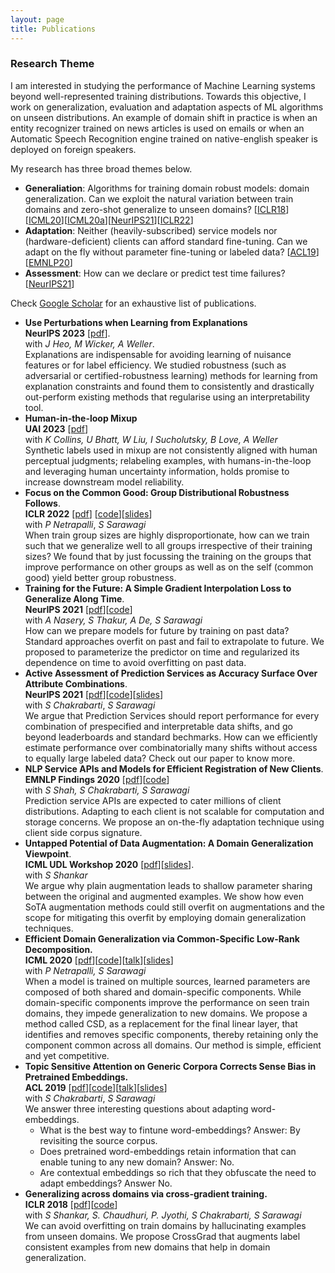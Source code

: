 ```yaml
---
layout: page
title: Publications
---
```


### Research Theme
I am interested in studying the performance of Machine Learning systems beyond well-represented training distributions. Towards this objective, I work on generalization, evaluation and adaptation aspects of ML algorithms on unseen distributions.
An example of domain shift in practice is when an entity recognizer trained on news articles is used on emails or when an Automatic Speech Recognition engine trained on native-english speaker is deployed on foreign speakers. 

My research has three broad themes below. 

* **Generaliation**: Algorithms for training domain robust models: domain generalization. Can we exploit the natural variation between train domains and zero-shot generalize to unseen domains? [[ICLR18](#crossgrad)][[ICML20](#csd)][[ICML20a](#dg_for_dr)][[NeurIPS21](#gi)][[ICLR22](#cgd)]
* **Adaptation**: Neither (heavily-subscribed) service models nor (hardware-deficient) clients can afford standard fine-tuning. Can we adapt on the fly without parameter fine-tuning or labeled data? [[ACL19](#srcsel)] [[EMNLP20](#topicsig)]
* **Assessment**: How can we declare or predict test time failures? [[NeurIPS21](#accsurf)]

Check [Google Scholar](https://scholar.google.co.in/citations?user=DQddccYAAAAJ) for an exhaustive list of publications. 

* **Use Perturbations when Learning from Explanations**   
  **NeurIPS 2023** [[pdf](https://arxiv.org/pdf/2303.06419.pdf)].  
  with *J Heo, M Wicker, A Weller*.    
  Explanations are indispensable for avoiding learning of nuisance features or for label efficiency. 
  We studied robustness (such as adversarial or certified-robustness learning) methods for learning from explanation constraints and found them to consistently and drastically out-perform existing methods that regularise using an interpretability tool.
<a name="cgd"></a>
* **Human-in-the-loop Mixup**   
  **UAI 2023** [[pdf](https://arxiv.org/pdf/2211.01202.pdf)]   
  with *K Collins, U Bhatt, W Liu, I Sucholutsky, B Love, A Weller*   
  Synthetic labels used in mixup are not consistently aligned with human perceptual judgments; relabeling examples, with humans-in-the-loop and leveraging human uncertainty information, holds promise to increase downstream model reliability.
* **Focus on the Common Good: Group Distributional Robustness Follows**.   
  **ICLR 2022** [[pdf](https://arxiv.org/pdf/2110.02619.pdf)] [[code](https://github.com/vihari/CGD/)][[slides](https://docs.google.com/presentation/d/1ZFkwx6QxZgLD6X0ld7FAi6bJUe90Pif0ZGTc9A3pOeM/edit?usp=drive_link)]   
  with *P Netrapalli*, *S Sarawagi*   
  When train group sizes are highly disproportionate, how can we train such that we generalize well to all groups irrespective of their training sizes? We found that by just focussing the training on the groups that improve performance on other groups as well as on the self (common good) yield better group robustness.   
<a name="gi"></a>
* **Training for the Future: A Simple Gradient Interpolation Loss to Generalize Along Time**.  
  **NeurIPS 2021** [[pdf](https://openreview.net/pdf?id=U7SBcmRf65)][[code](https://github.com/anshuln/Training-for-the-Future)]  
  with *A Nasery, S Thakur, A De, S Sarawagi*  
How can we prepare models for future by training on past data? Standard approaches overfit on past and fail to extrapolate to future. We proposed to parameterize the predictor on time and regularized its dependence on time to avoid overfitting on past data.     
<a name="accsurf"></a>
* **Active Assessment of Prediction Services as Accuracy Surface Over Attribute Combinations**.  
  **NeurIPS 2021** [[pdf](https://arxiv.org/pdf/2108.06514.pdf)][[code](https://github.com/vihari/AAA)][[slides](https://docs.google.com/presentation/d/1cKjO5ROhr-PN_rwb0VTqKTye_ZKpW4Yy8XxX_Hz6CME/edit?usp=sharing)]  
  with *S Chakrabarti*, *S Sarawagi*  
  We argue that Prediction Services should report performance for every combination of prespecified and interpretable data shifts, and go beyond leaderboards and standard bechmarks. How can we efficiently estimate performance over combinatorially many shifts without access to equally large labeled data? Check out our paper to know more.      
<a name="topicsig"></a>
* **NLP Service APIs and Models for Efficient Registration of New Clients**.   
  **EMNLP Findings 2020** [[pdf](https://arxiv.org/pdf/2010.01526.pdf)][[code](https://github.com/sahil00199/KYC)]   
  with *S Shah, S Chakrabarti, S Sarawagi*   
  Prediction service APIs are expected to cater millions of client distributions. Adapting to each client is not scalable for computation and storage concerns. 
  We propose an on-the-fly adaptation technique using client side corpus signature.    
<a name="dg_for_dr"></a>
* **Untapped Potential of Data Augmentation: A Domain Generalization Viewpoint**.   
  **ICML UDL Workshop 2020** [[pdf](https://arxiv.org/abs/2007.04662)][[slides](https://docs.google.com/presentation/d/1IZuAc9GKrB2WO00kWOo1FOMs8sGBWe7XZLrhfZNHAJY/edit?usp=sharing)].       
  with *S Shankar*   
  We argue why plain augmentation leads to shallow parameter sharing between the original and augmented examples. We show how even SoTA augmentation methods could still overfit on augmentations and the scope for mitigating this overfit by employing domain generalization techniques.  
<a name="csd"></a>
* **Efficient Domain Generalization via Common-Specific Low-Rank Decomposition.**  
  **ICML 2020** [[pdf](https://arxiv.org/abs/2003.12815)][[code](https://github.com/vihari/CSD/)][[talk](https://icml.cc/virtual/2020/poster/6528)][[slides](https://docs.google.com/presentation/d/1x0MXQrutH1XJunhCPPqaHhWnqn49fZcPyMyJEdGDWv4/edit?usp=sharing)]    
  with *P Netrapalli, S Sarawagi*   
  When a model is trained on multiple sources, learned parameters are composed of both shared and domain-specific components. 
  While domain-specific components improve the performance on seen train domains, they impede generalization to new domains. 
  We propose a method called CSD, as a replacement for the final linear layer, that identifies and removes specific components, thereby retaining only the component common across all domains.   Our method is simple, efficient and yet competitive.  
<a name="srcsel"></a>
* **Topic Sensitive Attention on Generic Corpora Corrects Sense Bias in Pretrained Embeddings.**  
  **ACL 2019** [[pdf](https://arxiv.org/abs/1906.02688)][[code](https://github.com/vihari/focussed_embs)][[talk](https://vimeo.com/384490539)][[slides](https://docs.google.com/presentation/d/1cEiov879145R6oOBESjif2PcsNXKljZPORegf6_fEMU/edit?usp=sharing)]  
  with *S Chakrabarti*, *S Sarawagi*    
  We answer three interesting questions about adapting word-embeddings.
  + What is the best way to fintune word-embeddings? Answer: By revisiting the source corpus.
  + Does pretrained word-embeddings retain information that can enable tuning to any new domain? Answer: No.
  + Are contextual embeddings so rich that they obfuscate the need to adapt embeddings? Answer No.   
<a name="crossgrad"></a>
* **Generalizing across domains via cross-gradient training.**   
  **ICLR 2018** [[pdf](https://arxiv.org/pdf/1804.10745.pdf)][[code](https://github.com/vihari/crossgrad)]   
  with *S Shankar, S. Chaudhuri, P. Jyothi, S Chakrabarti, S Sarawagi*   
  We can avoid overfitting on train domains by hallucinating examples from unseen domains. We propose CrossGrad that augments label consistent examples from new domains that help in domain generalization.

